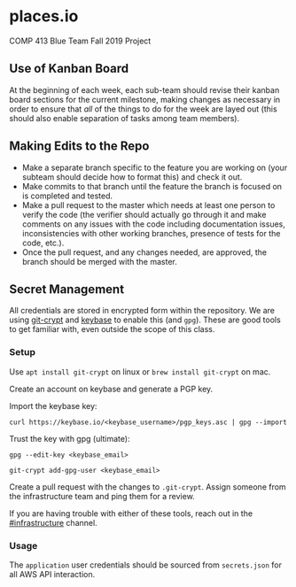 # places.io
COMP 413 Blue Team Fall 2019 Project

## Use of Kanban Board
At the beginning of each week, each sub-team should revise their kanban board sections for the current milestone, making changes as necessary in order to ensure that *all* of the things to do for the week are layed out (this should also enable separation of tasks among team members).

## Making Edits to the Repo
* Make a separate branch specific to the feature you are working on (your subteam should decide how to format this) and check it out.
* Make commits to that branch until the feature the branch is focused on is completed and tested.
* Make a pull request to the master which needs at least one person to verify the code (the verifier should actually go through it and make comments on any issues with the code including documentation issues, inconsistencies with other working branches, presence of tests for the code, etc.).
* Once the pull request, and any changes needed, are approved, the branch should be merged with the master.

## Secret Management

All credentials are stored in encrypted form within the repository. 
We are using [git-crypt](https://github.com/AGWA/git-crypt) and [keybase](https://keybase.io) to enable this (and `gpg`).
These are good tools to get familiar with, even outside the scope of this class.

### Setup

Use `apt install git-crypt` on linux or `brew install git-crypt` on mac.

Create an account on keybase and generate a PGP key.

Import the keybase key: 

`curl https://keybase.io/<keybase_username>/pgp_keys.asc | gpg --import`

Trust the key with gpg (ultimate):

`gpg --edit-key <keybase_email>`

`git-crypt add-gpg-user <keybase_email>`

Create a pull request with the changes to `.git-crypt`. Assign someone from the infrastructure team and ping them for a review.

If you are having trouble with either of these tools, reach out in the [#infrastructure](https://blueteam-comp413.slack.com/messages/CNN0P23B6) channel.

### Usage



The `application` user credentials should be sourced from `secrets.json` for all AWS API interaction.   
